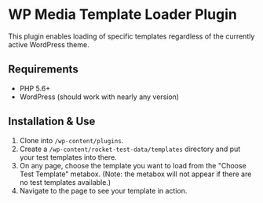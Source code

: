 # WP Media Template Loader Plugin

This plugin enables loading of specific templates regardless of the currently active
WordPress theme.

## Requirements

* PHP 5.6+
* WordPress (should work with nearly any version)

## Installation & Use

1. Clone into `/wp-content/plugins`.
2. Create a `/wp-content/rocket-test-data/templates` directory and put your test templates into there.
3. On any page, choose the template you want to load from the "Choose Test Template" metabox.
(Note: the metabox will not appear if there are no test templates available.)
4. Navigate to the page to see your template in action.
